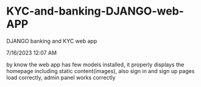 # KYC-and-banking-DJANGO-web-APP
DJANGO banking and KYC web app




7/16/2023 12:07 AM

by know the web app has few models installed, it properly displays the homepage including static content(images), also sign in and sign up pages load correctly, admin panel works correctly
